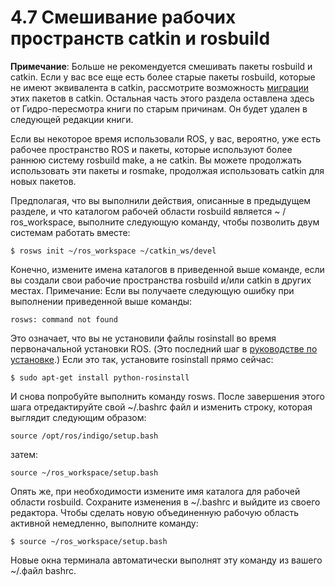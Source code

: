 # 4.7 Смешивание рабочих пространств catkin и rosbuild

**Примечание**: Больше не рекомендуется смешивать пакеты rosbuild и catkin. Если у вас все еще есть более старые пакеты rosbuild, которые не имеют эквивалента в catkin, рассмотрите возможность [миграции](http://wiki.ros.org/catkin/Tutorials/convert_rosbuild_to_catkin) этих пакетов в catkin. Остальная часть этого раздела оставлена ​​здесь от Гидро-пересмотра книги по старым причинам. Он будет удален в следующей редакции книги.

Если вы некоторое время использовали ROS, у вас, вероятно, уже есть рабочее пространство ROS и пакеты, которые используют более раннюю систему rosbuild make, а не catkin. Вы можете продолжать использовать эти пакеты и rosmake, продолжая использовать catkin для новых пакетов.

Предполагая, что вы выполнили действия, описанные в предыдущем разделе, и что каталогом рабочей области rosbuild является ~ / ros\_workspace, выполните следующую команду, чтобы позволить двум системам работать вместе:

```text
$ rosws init ~/ros_workspace ~/catkin_ws/devel
```

Конечно, измените имена каталогов в приведенной выше команде, если вы создали свои рабочие пространства rosbuild и/или catkin в других местах. Примечание: Если вы получаете следующую ошибку при выполнении приведенной выше команды:

```text
rosws: command not found
```

Это означает, что вы не установили файлы rosinstall во время первоначальной установки ROS. \(Это последний шаг в [руководстве по установке](http://wiki.ros.org/indigo/Installation/Ubuntu%23Getting_rosinstall).\) Если это так, установите rosinstall прямо сейчас:

```text
$ sudo apt-get install python-rosinstall
```

И снова попробуйте выполнить команду rosws. После завершения этого шага отредактируйте свой ~/.bashrc файл и изменить строку, которая выглядит следующим образом:

```text
source /opt/ros/indigo/setup.bash
```

затем:

```text
source ~/ros_workspace/setup.bash
```

Опять же, при необходимости измените имя каталога для рабочей области rosbuild. Сохраните изменения в ~/.bashrc и выйдите из своего редактора. Чтобы сделать новую объединенную рабочую область активной немедленно, выполните команду:

```text
$ source ~/ros_workspace/setup.bash
```

Новые окна терминала автоматически выполнят эту команду из вашего ~/.файл bashrc.

